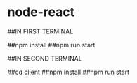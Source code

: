 # node-react

##IN FIRST TERMINAL

##npm install
##npm run start

##IN SECOND TERMINAL

##cd client
##npm install
##npm run start
